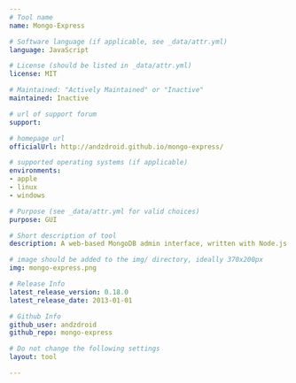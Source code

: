 ```yaml
---
# Tool name
name: Mongo-Express

# Software language (if applicable, see _data/attr.yml)
language: JavaScript

# License (should be listed in _data/attr.yml)
license: MIT

# Maintained: "Actively Maintained" or "Inactive"
maintained: Inactive

# url of support forum
support: 

# homepage url
officialUrl: http://andzdroid.github.io/mongo-express/

# supported operating systems (if applicable)
environments:
- apple
- linux
- windows

# Purpose (see _data/attr.yml for valid choices)
purpose: GUI

# Short description of tool
description: A web-based MongoDB admin interface, written with Node.js and express.

# image should be added to the img/ directory, ideally 370x200px
img: mongo-express.png

# Release Info
latest_release_version: 0.18.0
latest_release_date: 2013-01-01

# Github Info
github_user: andzdroid
github_repo: mongo-express

# Do not change the following settings
layout: tool

---
```


